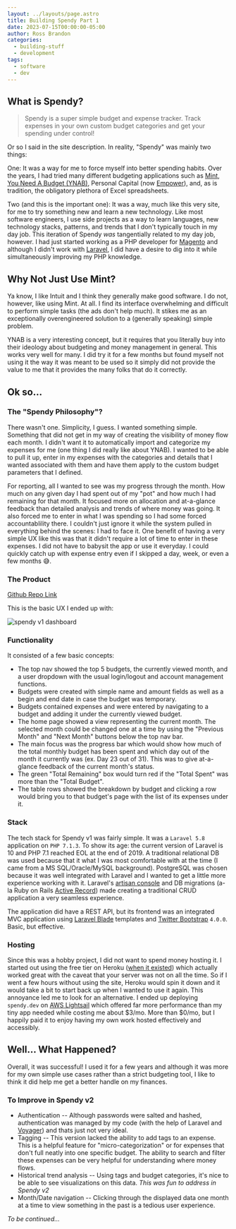 ```yaml
---
layout: ../layouts/page.astro
title: Building Spendy Part 1
date: 2023-07-15T00:00:00-05:00
author: Ross Brandon
categories:
  - building-stuff
  - development
tags:
  - software
  - dev
---
```


## What is Spendy?

> Spendy is a super simple budget and expense tracker. Track expenses in your own custom budget categories and get your spending under control!

Or so I said in the site description. In reality, "Spendy" was mainly two things:

One: It was a way for me to force myself into better spending habits. Over the years, I had tried many different budgeting applications such as [Mint](https://mint.intuit.com), [You Need A Budget (YNAB)](https://www.ynab.com/), Personal Capital (now [Empower](https://www.empower.com/empower-personal-wealth-transition)), and, as is tradition, the obligatory plethora of Excel spreadsheets.

Two (and this is the important one): It was a way, much like this very site, for me to try something new and learn a new technology. Like most software engineers, I use side projects as a way to learn languages, new technology stacks, patterns, and trends that I don't typically touch in my day job. This iteration of Spendy _was_ tangentially related to my day job, however. I had just started working as a PHP developer for [Magento](https://en.wikipedia.org/wiki/Magento) and although I didn't work with [Laravel](https://laravel.com/), I did have a desire to dig into it while simultaneously improving my PHP knowledge.

## Why Not Just Use Mint?

Ya know, I like Intuit and I think they generally make good software. I do not, however, like using Mint. At all. I find its interface overwhelming and difficult to perform simple tasks (the ads don't help much). It stikes me as an exceptionally overengineered solution to a (generally speaking) simple problem.

YNAB is a very interesting concept, but it requires that you literally buy into their ideology about budgeting and money management in general. This works very well for many. I did try it for a few months but found myself not using it the way it was meant to be used so it simply did not provide the value to me that it provides the many folks that do it correctly.

## Ok so...

### The "Spendy Philosophy"?

There wasn't one. Simplicity, I guess. I wanted something simple. Something that did not get in my way of creating the visibility of money flow each month. I didn't want it to automatically import and categorize my expenses for me (one thing I did really like about YNAB). I wanted to be able to pull it up, enter in my expenses with the categories and details that I wanted associated with them and have them apply to the custom budget parameters that I defined.

For reporting, all I wanted to see was my progress through the month. How much on any given day I had spent out of my "pot" and how much I had remaining for that month. It focused more on allocation and at-a-glance feedback than detailed analysis and trends of where money was going. It also forced me to enter in what I was spending so I had some forced accountablility there. I couldn't just ignore it while the system pulled in everything behind the scenes: I had to face it. One benefit of having a very simple UX like this was that it didn't require a lot of time to enter in these expenses. I did not have to babysit the app or use it everyday. I could quickly catch up with expense entry even if I skipped a day, week, or even a few months :sweat_smile:.

### The Product

[Github Repo Link](https://github.com/rossbrandon/spendy)

This is the basic UX I ended up with:

![spendy v1 dashboard](@assets/images/spendy/v1/dashboard.png 'Spendy v1 dashboard')

### Functionality

It consisted of a few basic concepts:

- The top nav showed the top 5 budgets, the currently viewed month, and a user dropdown with the usual login/logout and account management functions.
- Budgets were created with simple name and amount fields as well as a begin and end date in case the budget was temporary.
- Budgets contained expenses and were entered by navigating to a budget and adding it under the currently viewed budget.
- The home page showed a view representing the current month. The selected month could be changed one at a time by using the "Previous Month" and "Next Month" buttons below the top nav bar.
- The main focus was the progress bar which would show how much of the total monthly budget has been spent and which day out of the month it currently was (ex. Day 23 out of 31). This was to give at-a-glance feedback of the current month's status.
- The green "Total Remaining" box would turn red if the "Total Spent" was more than the "Total Budget".
- The table rows showed the breakdown by budget and clicking a row would bring you to that budget's page with the list of its expenses under it.

### Stack

The tech stack for Spendy v1 was fairly simple. It was a `Laravel 5.8` application on `PHP 7.1.3`. To show its age: the current version of Laravel is 10 and PHP 7.1 reached EOL at the end of 2019. A traditional relational DB was used because that it what I was most comfortable with at the time (I came from a MS SQL/Oracle/MySQL background). PostgreSQL was chosen because it was well integrated with Laravel and I wanted to get a little more experience working with it. Laravel's [artisan console](https://laravel.com/docs/10.x/artisanhttps://laravel.com/docs/10.x/artisan) and DB migrations (a-la Ruby on Rails [Active Record](https://guides.rubyonrails.org/active_record_migrations.html)) made creating a traditional CRUD application a very seamless experience.

The application did have a REST API, but its frontend was an integrated MVC application using [Laravel Blade](https://laravel.com/docs/10.x/blade) templates and [Twitter Bootstrap](https://getbootstrap.com/docs/4.0/getting-started/introduction/) `4.0.0`. Basic, but effective.

### Hosting

Since this was a hobby project, I did not want to spend money hosting it. I started out using the free tier on Heroku ([when it existed](https://blog.heroku.com/next-chapter)) which actually worked great with the caveat that your server was not on all the time. So if I went a few hours without using the site, Heroku would spin it down and it would take a bit to start back up when I wanted to use it again. This annoyance led me to look for an alternative. I ended up deploying `spendy.dev` on [AWS Lightsail](https://aws.amazon.com/lightsail/) which offered far more performance than my tiny app needed while costing me about $3/mo. More than $0/mo, but I happily paid it to enjoy having my own work hosted effectively and accessibly.

## Well... What Happened?

Overall, it was successful! I used it for a few years and although it was more for my own simple use cases rather than a strict budgeting tool, I like to think it did help me get a better handle on my finances.

### To Improve in Spendy v2

- Authentication -- Although passwords were salted and hashed, authentication was managed by my code (with the help of Laravel and [Voyager](https://voyager.devdojo.com/)) and thats just not very ideal.
- Tagging -- This version lacked the ability to add tags to an expense. This is a helpful feature for "micro-categorization" or for expenses that don't full neatly into one specific budget. The ability to search and filter these expenses can be very helpful for understanding where money flows.
- Historical trend analysis -- Using tags and budget categories, it's nice to be able to see visualizations on this data. _This was fun to address in Spendy v2_
- Month/Date navigation -- Clicking through the displayed data one month at a time to view something in the past is a tedious user experience.

_To be continued..._
